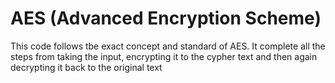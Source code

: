 # AES (Advanced Encryption Scheme)
This code follows tbe exact concept and standard of AES. It complete all the steps from taking the input, encrypting it to the cypher text and then again decrypting it back to the original text

